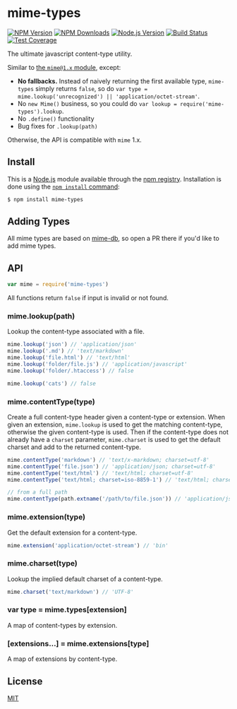 # mime-types

[![NPM Version][npm-version-image]][npm-url]
[![NPM Downloads][npm-downloads-image]][npm-url]
[![Node.js Version][node-version-image]][node-version-url]
[![Build Status][travis-image]][travis-url]
[![Test Coverage][coveralls-image]][coveralls-url]

The ultimate javascript content-type utility.

Similar to [the `mime@1.x` module](https://www.npmjs.com/package/mime), except:

- __No fallbacks.__ Instead of naively returning the first available type,
  `mime-types` simply returns `false`, so do
  `var type = mime.lookup('unrecognized') || 'application/octet-stream'`.
- No `new Mime()` business, so you could do `var lookup = require('mime-types').lookup`.
- No `.define()` functionality
- Bug fixes for `.lookup(path)`

Otherwise, the API is compatible with `mime` 1.x.

## Install

This is a [Node.js](https://nodejs.org/en/) module available through the
[npm registry](https://www.npmjs.com/). Installation is done using the
[`npm install` command](https://docs.npmjs.com/getting-started/installing-npm-packages-locally):

```sh
$ npm install mime-types
```

## Adding Types

All mime types are based on [mime-db](https://www.npmjs.com/package/mime-db), so open a PR there if you'd like to add
mime types.

## API

<!-- eslint-disable no-unused-vars -->

```js
var mime = require('mime-types')
```

All functions return `false` if input is invalid or not found.

### mime.lookup(path)

Lookup the content-type associated with a file.

<!-- eslint-disable no-undef -->

```js
mime.lookup('json') // 'application/json'
mime.lookup('.md') // 'text/markdown'
mime.lookup('file.html') // 'text/html'
mime.lookup('folder/file.js') // 'application/javascript'
mime.lookup('folder/.htaccess') // false

mime.lookup('cats') // false
```

### mime.contentType(type)

Create a full content-type header given a content-type or extension. When given an extension, `mime.lookup` is used to
get the matching content-type, otherwise the given content-type is used. Then if the content-type does not already have
a `charset` parameter, `mime.charset`
is used to get the default charset and add to the returned content-type.

<!-- eslint-disable no-undef -->

```js
mime.contentType('markdown') // 'text/x-markdown; charset=utf-8'
mime.contentType('file.json') // 'application/json; charset=utf-8'
mime.contentType('text/html') // 'text/html; charset=utf-8'
mime.contentType('text/html; charset=iso-8859-1') // 'text/html; charset=iso-8859-1'

// from a full path
mime.contentType(path.extname('/path/to/file.json')) // 'application/json; charset=utf-8'
```

### mime.extension(type)

Get the default extension for a content-type.

<!-- eslint-disable no-undef -->

```js
mime.extension('application/octet-stream') // 'bin'
```

### mime.charset(type)

Lookup the implied default charset of a content-type.

<!-- eslint-disable no-undef -->

```js
mime.charset('text/markdown') // 'UTF-8'
```

### var type = mime.types[extension]

A map of content-types by extension.

### [extensions...] = mime.extensions[type]

A map of extensions by content-type.

## License

[MIT](LICENSE)

[coveralls-image]: https://badgen.net/coveralls/c/github/jshttp/mime-types/master

[coveralls-url]: https://coveralls.io/r/jshttp/mime-types?branch=master

[node-version-image]: https://badgen.net/npm/node/mime-types

[node-version-url]: https://nodejs.org/en/download

[npm-downloads-image]: https://badgen.net/npm/dm/mime-types

[npm-url]: https://npmjs.org/package/mime-types

[npm-version-image]: https://badgen.net/npm/v/mime-types

[travis-image]: https://badgen.net/travis/jshttp/mime-types/master

[travis-url]: https://travis-ci.org/jshttp/mime-types
